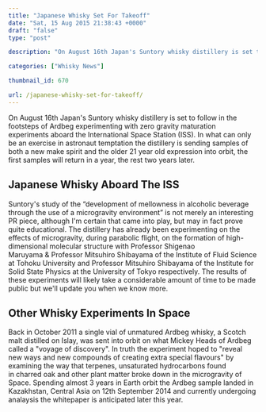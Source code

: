 ```yaml
---
title: "Japanese Whisky Set For Takeoff"
date: "Sat, 15 Aug 2015 21:38:43 +0000"
draft: "false"
type: "post"

description: "On August 16th Japan's Suntory whisky distillery is set to follow in the footsteps of Ardbeg experimenting with zero gravity maturation experiments aboard the International Space Station (ISS)"

categories: ["Whisky News"]

thumbnail_id: 670

url: /japanese-whisky-set-for-takeoff/
---
```


On August 16th Japan's Suntory whisky distillery is set to follow in the footsteps of Ardbeg experimenting with zero gravity maturation experiments aboard the International Space Station (ISS). In what can only be an exercise in astronaut temptation the distillery is sending samples of both a new make spirit and the older 21 year old expression into orbit, the first samples will return in a year, the rest two years later.
<h2>Japanese Whisky Aboard The ISS</h2>
Suntory's study of the “development of mellowness in alcoholic beverage through the use of a microgravity environment” is not merely an interesting PR piece, although I'm certain that came into play, but may in fact prove quite educational. The distillery has already been experimenting on the effects of microgravity, during parabolic flight, on <span>the formation of high-dimensional molecular structure with </span>Professor Shigenao Maruyama &amp; Professor Mitsuhiro Shibayama of the Institute of Fluid Science at Tohoku University and Professor Mitsuhiro Shibayama of the Institute for Solid State Physics at the University of Tokyo respectively.
The results of these experiments will likely take a considerable amount of time to be made public but we'll update you when we know more.
<h2>Other Whisky Experiments In Space</h2>
Back in October 2011 a single vial of unmatured Ardbeg whisky, a Scotch malt distilled on Islay, was sent into orbit on what Mickey Heads of Ardbeg called a "voyage of discovery". In truth the experiment hoped to "reveal new ways and new compounds of creating extra special flavours" by examining the way that terpenes, unsaturated hydrocarbons found in charred oak and other plant matter broke down in the microgravity of Space.
Spending almost 3 years in Earth orbit the Ardbeg sample landed in Kazakhstan, Central Asia on 12th September 2014 and currently undergoing analaysis the whitepaper is anticipated later this year.
